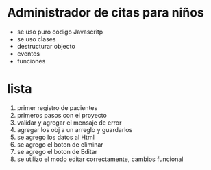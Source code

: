 # Administrador de citas para niños

- se uso puro codigo Javascritp
- se uso clases
- destructurar objecto
- eventos
- funciones

# lista
1. primer registro de pacientes
2. primeros pasos con el proyecto 
3. validar y agregar el mensaje de error
4. agregar los obj a un arreglo y guardarlos
5. se agrego los datos al Html
6. se agrego el boton de eliminar
7. se agrego el boton de Editar
8. se utilizo el modo editar correctamente, cambios funcional

